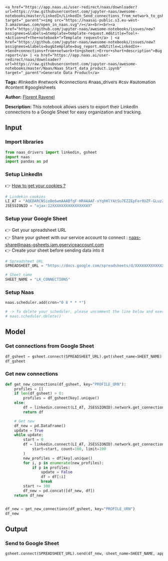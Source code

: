     <a href="https://app.naas.ai/user-redirect/naas/downloader?url=https://raw.githubusercontent.com/jupyter-naas/awesome-notebooks/master/LinkedIn/LinkedIn_Send_connections_from_network_to_gsheet.ipynb" target="_parent"><img src="https://naasai-public.s3.eu-west-3.amazonaws.com/open_in_naas.svg"/></a><br><br><a href="https://github.com/jupyter-naas/awesome-notebooks/issues/new?assignees=&labels=&template=template-request.md&title=Tool+-+Action+of+the+notebook+">Template request</a> | <a href="https://github.com/jupyter-naas/awesome-notebooks/issues/new?assignees=&labels=bug&template=bug_report.md&title=LinkedIn+-+Send+connections+from+network+to+gsheet:+Error+short+description">Bug report</a> | <a href="https://app.naas.ai/user-redirect/naas/downloader?url=https://raw.githubusercontent.com/jupyter-naas/awesome-notebooks/master/Naas/Naas_Start_data_product.ipynb" target="_parent">Generate Data Product</a>

**Tags:** #linkedin #network #connections #naas_drivers #csv #automation #content #googlesheets

**Author:** [Florent Ravenel](https://www.linkedin.com/in/florent-ravenel/)

**Description:** This notebook allows users to export their LinkedIn connections to a Google Sheet for easy organization and tracking.

## Input

### Import libraries


```python
from naas_drivers import linkedin, gsheet
import naas
import pandas as pd
```

### Setup LinkedIn
👉 <a href='https://www.notion.so/LinkedIn-driver-Get-your-cookies-d20a8e7e508e42af8a5b52e33f3dba75'>How to get your cookies ?</a>


```python
# Lindekin cookies
LI_AT = "AQEDARCNSioDe6wmAAABfqF-HR4AAAF-xYqhHlYAtSu7EZZEpFer0UZF-GLuz2DNSz4asOOyCRxPGFjenv37irMObYYgxxxxxxx"
JSESSIONID = "ajax:12XXXXXXXXXXXXXXXXX"
```

### Setup your Google Sheet
👉 Get your spreadsheet URL<br>
👉 Share your gsheet with our service account to connect : naas-share@naas-gsheets.iam.gserviceaccount.com<br>
👉 Create your sheet before sending data into it


```python
# Spreadsheet URL
SPREADSHEET_URL = "https://docs.google.com/spreadsheets/d/XXXXXXXXXXXXXXXXXXXX"

# Sheet name
SHEET_NAME = "LK_CONNECTIONS"
```

### Setup Naas


```python
naas.scheduler.add(cron="0 8 * * *")

# -> To delete your scheduler, please uncomment the line below and execute this cell
# naas.scheduler.delete()
```

## Model

### Get connections from Google Sheet


```python
df_gsheet = gsheet.connect(SPREADSHEET_URL).get(sheet_name=SHEET_NAME)
df_gsheet
```

### Get new connections


```python
def get_new_connections(df_gsheet, key="PROFILE_URN"):
    profiles = []
    if len(df_gsheet) > 0:
        profiles = df_gsheet[key].unique()
    else:
        df = linkedin.connect(LI_AT, JSESSIONID).network.get_connections(limit=-1)
        return df

    # Get new
    df_new = pd.DataFrame()
    update = True
    while update:
        start = 0
        df = linkedin.connect(LI_AT, JSESSIONID).network.get_connections(
            start=start, count=100, limit=100
        )
        new_profiles = df[key].unique()
        for i, p in enumerate(new_profiles):
            if p in profiles:
                update = False
                df = df[:i]
                break
        start += 100
        df_new = pd.concat([df_new, df])
    return df_new


df_new = get_new_connections(df_gsheet, key="PROFILE_URN")
df_new
```

## Output

### Send to Google Sheet


```python
gsheet.connect(SPREADSHEET_URL).send(df_new, sheet_name=SHEET_NAME, append=True)
```
